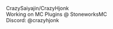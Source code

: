 CrazySaiyajin/CrazyHjonk \
Working on MC Plugins @ StoneworksMC \
Discord: @crazyhjonk

<!---
CrazySaiyajin/CrazySaiyajin is a ✨ special ✨ repository because its `README.md` (this file) appears on your GitHub profile.
You can click the Preview link to take a look at your changes.
--->
